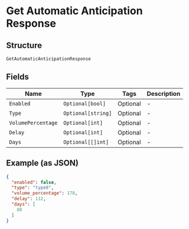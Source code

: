 
# Get Automatic Anticipation Response

## Structure

`GetAutomaticAnticipationResponse`

## Fields

| Name | Type | Tags | Description |
|  --- | --- | --- | --- |
| `Enabled` | `Optional[bool]` | Optional | - |
| `Type` | `Optional[string]` | Optional | - |
| `VolumePercentage` | `Optional[int]` | Optional | - |
| `Delay` | `Optional[int]` | Optional | - |
| `Days` | `Optional[[]int]` | Optional | - |

## Example (as JSON)

```json
{
  "enabled": false,
  "type": "type8",
  "volume_percentage": 178,
  "delay": 112,
  "days": [
    88
  ]
}
```

